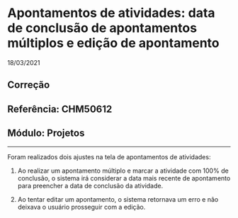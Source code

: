# Apontamentos de atividades: data de conclusão de apontamentos múltiplos e edição de apontamento
18/03/2021
## Correção
## Referência: CHM50612
## Módulo: Projetos
***

Foram realizados dois ajustes na tela de apontamentos de atividades:

1. Ao realizar um apontamento múltiplo e marcar a atividade com 100% de conclusão, o sistema irá considerar a data mais recente de apontamento para preencher a data de conclusão da atividade.

2. Ao tentar editar um apontamento, o sistema retornava um erro e não deixava o usuário prosseguir com a edição.
